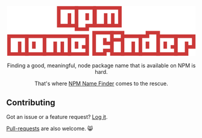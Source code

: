 <p align="center">
  <img
    src="src/HeaderLogo/logo.png"
    style="max-width: 500px"
  >
  <p align="center">
    Finding a good, meaningful, node package name that is available on NPM is hard.
  <p>
  <p align="center">
    That's where <a href="">NPM Name Finder</a> comes to the rescue.
  </p>
</p>

## Contributing
Got an issue or a feature request? [Log it](https://github.com/codeandcats/classy-commander/issues).

[Pull-requests](https://github.com/codeandcats/classy-commander/pulls) are also welcome. 😸
